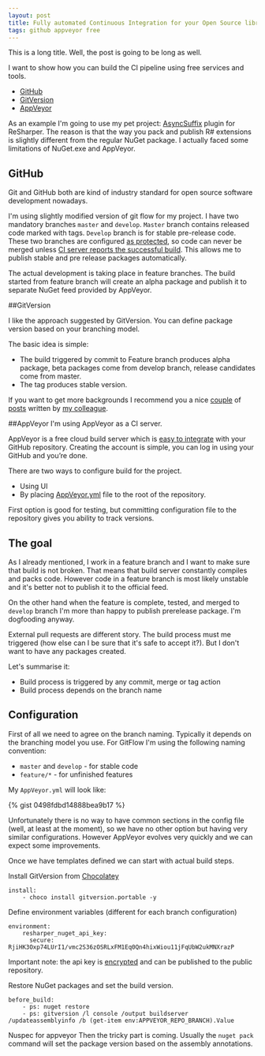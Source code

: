 ```yaml
---
layout: post
title: Fully automated Continuous Integration for your Open Source library for free
tags: github appveyor free
---
```


This is a long title. Well, the post is going to be long as well.

I want to show how you can build the CI pipeline using free services and tools.

* [GitHub](https://github.com) 
* [GitVersion](https://github.com/GitTools/GitVersion)
* [AppVeyor](http://www.appveyor.com/) 

As an example I'm going to use my pet project: [AsyncSuffix][AsyncSuffixGitHub] plugin for ReSharper. The reason is that the way you pack and publish R# extensions is slightly different from the regular NuGet package. I actually faced some limitations of NuGet.exe and AppVeyor.

## GitHub 
Git and GitHub both are kind of industry standard for open source software development nowadays.  

I'm using slightly modified version of git flow for my project. I have two mandatory branches `master` and `develop`. 
`Master` branch contains released code marked with tags. `Develop` branch is for stable pre-release code. 
These two branches are configured [as protected][ProtectedBranches], so code can never be merged unless [CI server reports the successful build][ProtectedMerge]. This allows me to publish stable and pre release packages automatically.

The actual development is taking place in feature branches. The build started from feature branch will create an alpha package and publish it to separate NuGet feed provided by AppVeyor.

##GitVersion

I like the approach suggested by GitVersion. You can define package version based on your branching model. 

The basic idea is simple: 

* The build triggered by commit to Feature branch produces alpha package, beta packages come from develop branch, release candidates come from master. 
* The tag produces stable version. 

If you want to get more backgrounds I recommend you a nice [couple][GVSemVer] of [posts][GVSemVer2] written by [my colleague](https://twitter.com/gusztavvargadr). 

##AppVeyor 
I'm using AppVeyor as a CI server.

AppVeyor is a free cloud build server which is [easy to integrate][AppVeyorGitHub] with your GitHub repository.
Creating the account is simple, you can log in using your GitHub and you’re done. 

There are two ways to configure build for the project. 
* Using UI 
* By placing [AppVeyor.yml](http://www.appveyor.com/docs/appveyor-yml) file to the root of the repository. 

First option is good for testing, but committing configuration file to the repository gives you ability to track versions. 

## The goal

As I already mentioned, I work in a feature branch and I want to make sure that build is not broken. 
That means that build server constantly compiles and packs code. 
However code in a feature branch is most likely unstable and it's better not to publish it to the official feed.

On the other hand when the feature is complete, tested, and merged to `develop` branch I'm more than happy to publish prerelease package.
I'm dogfooding anyway.

External pull requests are different story. The build process must me triggered (how else can I be sure that it's safe to accept it?). But I don't want to have any packages created.

Let's summarise it:

* Build process is triggered by any commit, merge or tag action
* Build process depends on the branch name

## Configuration

First of all we need to agree on the branch naming. Typically it depends on the branching model you use.
For GitFlow I'm using the following naming convention: 

* `master` and `develop` - for stable code
* `feature/*` - for unfinished features

My `AppVeyor.yml` will look like: 

{% gist 0498fdbd14888bea9b17 %}

Unfortunately there is no way to have common sections in the config file (well, at least at the moment), 
so we have no other option but having very similar configurations. However AppVeyor evolves very quickly and we can expect some improvements.

Once we have templates defined we can start with actual build steps.

Install GitVersion from [Chocolatey][ChocolateyOrg]

```
install:
    - choco install gitversion.portable -y
```

Define environment variables (different for each branch configuration)

```
environment:
    resharper_nuget_api_key:
      secure: RjiHK3Oxp74LUrI1/vmc2S36zOSRLxFM1Eq0Qn4hixWiou11jFqUbW2ukMNXrazP
```

Important note: the api key is [encrypted](https://ci.appveyor.com/tools/encrypt) and can be published to the public repository.

Restore NuGet packages and set the build version.

```
before_build:
    - ps: nuget restore
    - ps: gitversion /l console /output buildserver /updateassemblyinfo /b (get-item env:APPVEYOR_REPO_BRANCH).Value
```

Nuspec for appveyor
Then the tricky part is coming. Usually the `nuget pack` command will set the package version based on the assembly annotations. 



[ProtectedBranches]: https://help.github.com/articles/about-protected-branches/
[ProtectedMerge]: https://github.com/blog/2051-protected-branches-and-required-status-checks
[GVSemVer]: http://gusztavvargadr.github.io/2015/09/20/1-everyday-gitflow-and-semantic-versioning/
[GVSemVer2]: http://gusztavvargadr.github.io/2015/10/30/2-gitversion-to-the-rescue/
[AppVeyorGitHub]: http://www.appveyor.com/docs
[AsyncSuffixGitHub]: https://github.com/asizikov/AsyncSuffix
[ChocolateyOrg]: https://chocolatey.org/
[ReSharperDev]: https://www.jetbrains.com/resharper/devguide/Extensions/Packaging.html
